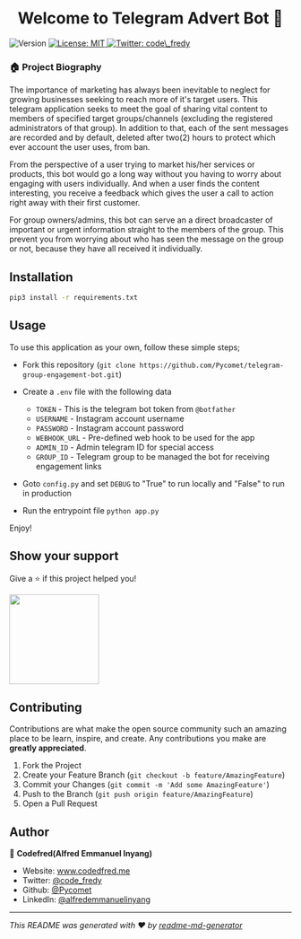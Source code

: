 <h1 align="center">Welcome to Telegram Advert Bot 👋</h1>
<p>
  <img alt="Version" src="https://img.shields.io/badge/version-1.0-blue.svg?cacheSeconds=2592000" />
  <a href="#" target="_blank">
    <img alt="License: MIT" src="https://img.shields.io/badge/License-MIT-yellow.svg" />
  </a>
  <a href="https://twitter.com/code\_fredy" target="_blank">
    <img alt="Twitter: code\_fredy" src="https://img.shields.io/twitter/follow/code\_fredy.svg?style=social" />
  </a>
</p>

### 🏠 Project Biography

The importance of marketing has always been inevitable to neglect for growing businesses seeking to reach more of it's target users. This telegram application seeks to meet the goal of sharing vital content to members of specified target groups/channels (excluding the registered administrators of that group). In addition to that, each of the sent messages are recorded and by default, deleted after two(2) hours to protect which ever account the user uses, from ban.

From the perspective of a user trying to market his/her services or products, this bot would go a long way without you having to worry about engaging with users individually. And when a user finds the content interesting, you receive a feedback which gives the user a call to action right away with their first customer.

For group owners/admins, this bot can serve an a direct broadcaster of important or urgent information straight to the members of the group. This prevent you from worrying about who has seen the message on the group or not, because they have all received it individually.

## Installation

```sh
pip3 install -r requirements.txt
```

<!-- USAGE EXAMPLES -->
## Usage

To use this application as your own, follow these simple steps;

  - Fork this repository (`git clone https://github.com/Pycomet/telegram-group-engagement-bot.git`)

  - Create a `.env` file with the following data
    - `TOKEN` - This is the telegram bot token from `@botfather`
    - `USERNAME` - Instagram account username
    - `PASSWORD` - Instagram account password
    - `WEBHOOK_URL` - Pre-defined web hook to be used for the app
    - `ADMIN_ID` - Admin telegram ID for special access
    - `GROUP_ID` - Telegram group to be managed the bot for receiving engagement links

  - Goto `config.py` and set `DEBUG` to "True" to run locally and "False" to run in production

  - Run the entrypoint file `python app.py`

Enjoy!

## Show your support

Give a ⭐️ if this project helped you!

<a href="https://www.patreon.com/Codefred">
  <img src="https://c5.patreon.com/external/logo/become_a_patron_button@2x.png" width="160">
</a>

<!-- CONTRIBUTING -->
## Contributing

Contributions are what make the open source community such an amazing place to be learn, inspire, and create. Any contributions you make are **greatly appreciated**.

1. Fork the Project
2. Create your Feature Branch (`git checkout -b feature/AmazingFeature`)
3. Commit your Changes (`git commit -m 'Add some AmazingFeature'`)
4. Push to the Branch (`git push origin feature/AmazingFeature`)
5. Open a Pull Request


## Author

👤 **Codefred(Alfred Emmanuel Inyang)**

* Website: www.codedfred.me
* Twitter: [@code\_fredy](https://twitter.com/code\_fredy)
* Github: [@Pycomet](https://github.com/Pycomet)
* LinkedIn: [@alfredemmanuelinyang](https://linkedin.com/in/alfredemmanuelinyang)

***
_This README was generated with ❤️ by [readme-md-generator](https://github.com/kefranabg/readme-md-generator)_
